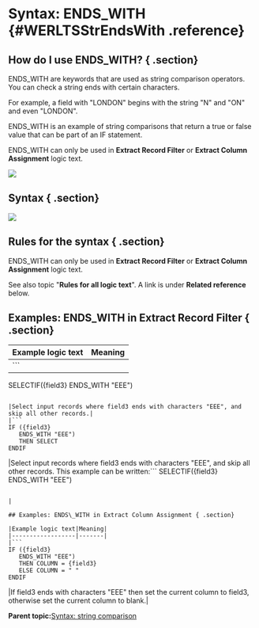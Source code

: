 # Syntax: ENDS\_WITH {#WERLTSStrEndsWith .reference}

## How do I use ENDS\_WITH? { .section}

ENDS\_WITH are keywords that are used as string comparison operators. You can check a string ends with certain characters.

For example, a field with "LONDON" begins with the string "N" and "ON" and even "LONDON".

ENDS\_WITH is an example of string comparisons that return a true or false value that can be part of an IF statement.

ENDS\_WITH can only be used in **Extract Record Filter** or **Extract Column Assignment** logic text.

![](images/LTZZ_Syntax_legend.gif)

## Syntax { .section}

![](images/LTSStr_ENDSWITH_01.gif)

## Rules for the syntax { .section}

ENDS\_WITH can only be used in **Extract Record Filter** or **Extract Column Assignment** logic text.

See also topic "**Rules for all logic text**". A link is under **Related reference** below.

## Examples: ENDS\_WITH in Extract Record Filter { .section}

|Example logic text|Meaning|
|------------------|-------|
|```
SELECTIF({field3} 
        ENDS_WITH "EEE")
```

|Select input records where field3 ends with characters "EEE", and skip all other records.|
|```
IF ({field3} 
   ENDS_WITH "EEE")
   THEN SELECT
ENDIF
```

|Select input records where field3 ends with characters "EEE", and skip all other records. This example can be written:```
SELECTIF({field3} ENDS_WITH "EEE")
```

|

## Examples: ENDS\_WITH in Extract Column Assignment { .section}

|Example logic text|Meaning|
|------------------|-------|
|```
IF ({field3} 
   ENDS_WITH "EEE")
   THEN COLUMN = {field3}
   ELSE COLUMN = " "
ENDIF
```

|If field3 ends with characters "EEE" then set the current column to field3, otherwise set the current column to blank.|

**Parent topic:**[Syntax: string comparison](../html/WERLTSStrAAStrComp.md)

